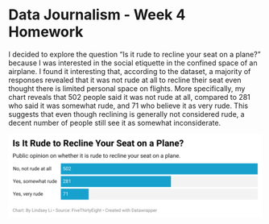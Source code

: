 # Data Journalism - Week 4 Homework 
I decided to explore the question  “Is it rude to recline your seat on a plane?” because I was interested in the social etiquette in the confined space of an airplane. I found it interesting that, according to the dataset, a majority of responses revealed that it was not rude at all to recline their seat even thought there is limited personal space on flights. More specifically, my chart reveals that 502 people said it was not rude at all, compared to 281 who said it was somewhat rude, and 71 who believe it as very rude. This suggests that even though reclining is generally not considered rude, a decent number of people still see it as somewhat inconsiderate.

![This bar chart shows responses to the question: "Is it rude to recline your seat on a plane?" There are three bars representing the following categories: "No, not rude at all" with 502 responses, "Yes, somewhat rude" with 281 responses, and "Yes, very rude" with 71 responses. The highest number of responses selected is "No, not rude at all."](v7JDu-is-it-rude-to-recline-your-seat-on-a-plane-.png)


